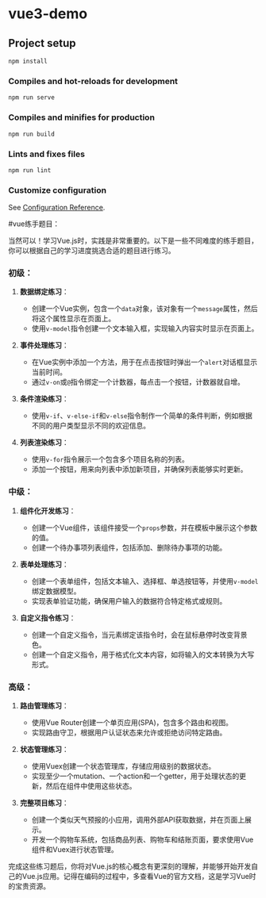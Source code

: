 # vue3-demo

## Project setup
```
npm install
```

### Compiles and hot-reloads for development
```
npm run serve
```

### Compiles and minifies for production
```
npm run build
```

### Lints and fixes files
```
npm run lint
```

### Customize configuration
See [Configuration Reference](https://cli.vuejs.org/config/).


#vue练手题目：

当然可以！学习Vue.js时，实践是非常重要的。以下是一些不同难度的练手题目，你可以根据自己的学习进度挑选合适的题目进行练习。

### 初级：

1. **数据绑定练习**：
   - 创建一个Vue实例，包含一个`data`对象，该对象有一个`message`属性，然后将这个属性显示在页面上。
   - 使用`v-model`指令创建一个文本输入框，实现输入内容实时显示在页面上。

2. **事件处理练习**：
   - 在Vue实例中添加一个方法，用于在点击按钮时弹出一个`alert`对话框显示当前时间。
   - 通过`v-on`或`@`指令绑定一个计数器，每点击一个按钮，计数器就自增。

3. **条件渲染练习**：
   - 使用`v-if`、`v-else-if`和`v-else`指令制作一个简单的条件判断，例如根据不同的用户类型显示不同的欢迎信息。

4. **列表渲染练习**：
   - 使用`v-for`指令展示一个包含多个项目名称的列表。
   - 添加一个按钮，用来向列表中添加新项目，并确保列表能够实时更新。

### 中级：

1. **组件化开发练习**：
   - 创建一个Vue组件，该组件接受一个`props`参数，并在模板中展示这个参数的值。
   - 创建一个待办事项列表组件，包括添加、删除待办事项的功能。

2. **表单处理练习**：
   - 创建一个表单组件，包括文本输入、选择框、单选按钮等，并使用`v-model`绑定数据模型。
   - 实现表单验证功能，确保用户输入的数据符合特定格式或规则。

3. **自定义指令练习**：
   - 创建一个自定义指令，当元素绑定该指令时，会在鼠标悬停时改变背景色。
   - 创建一个自定义指令，用于格式化文本内容，如将输入的文本转换为大写形式。

### 高级：

1. **路由管理练习**：
   - 使用Vue Router创建一个单页应用(SPA)，包含多个路由和视图。
   - 实现路由守卫，根据用户认证状态来允许或拒绝访问特定路由。

2. **状态管理练习**：
   - 使用Vuex创建一个状态管理库，存储应用级别的数据状态。
   - 实现至少一个mutation、一个action和一个getter，用于处理状态的更新，然后在组件中使用这些状态。

3. **完整项目练习**：
   - 创建一个类似天气预报的小应用，调用外部API获取数据，并在页面上展示。
   - 开发一个购物车系统，包括商品列表、购物车和结账页面，要求使用Vue组件和Vuex进行状态管理。

完成这些练习题后，你将对Vue.js的核心概念有更深刻的理解，并能够开始开发自己的Vue.js应用。记得在编码的过程中，多查看Vue的官方文档，这是学习Vue时的宝贵资源。
